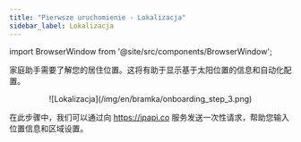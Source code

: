 ```yaml
---
title: "Pierwsze uruchomienie - Lokalizacja"
sidebar_label: Lokalizacja
---
```


import BrowserWindow from '@site/src/components/BrowserWindow';

家庭助手需要了解您的居住位置。这将有助于显示基于太阳位置的信息和自动化配置。

<BrowserWindow url="http://ais-dom.local">
<center>
![Lokalizacja](/img/en/bramka/onboarding_step_3.png)
</center>
</BrowserWindow>

在此步骤中，我们可以通过向 https://ipapi.co 服务发送一次性请求，帮助您输入位置信息和区域设置。